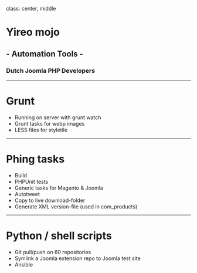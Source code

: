 class: center, middle
# Yireo mojo
## - Automation Tools -
### Dutch Joomla PHP Developers

---
# Grunt
- Running on server with grunt watch
- Grunt tasks for webp images
- LESS files for styletile

---
# Phing tasks
* Build 
* PHPUnit tests
* Generic tasks for Magento & Joomla
* Autotweet
* Copy to live download-folder
* Generate XML version-file (used in com_products)

---
# Python / shell scripts
* Git pull/push on 60 repositories
* Symlink a Joomla extension repo to Joomla test site
* Ansible
